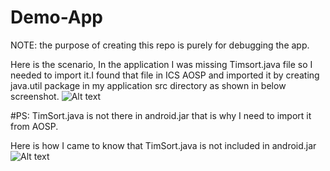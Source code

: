 Demo-App
========

NOTE: the purpose of creating this repo is purely for debugging the app.

Here is the scenario, In the application I was missing Timsort.java file so I needed to import it.I found that file in ICS AOSP and imported it by creating java.util package in my application src directory as shown in below screenshot.
![Alt text](http://thumbnails104.imagebam.com/25099/ac6124250986994.jpg "Optional title")

#PS: TimSort.java is not there in android.jar that is why I need to import it from AOSP.

Here is how I came to know that TimSort.java is not included in android.jar
![Alt text](http://thumbnails106.imagebam.com/25099/8a47ad250987969.jpg "Optional title")





